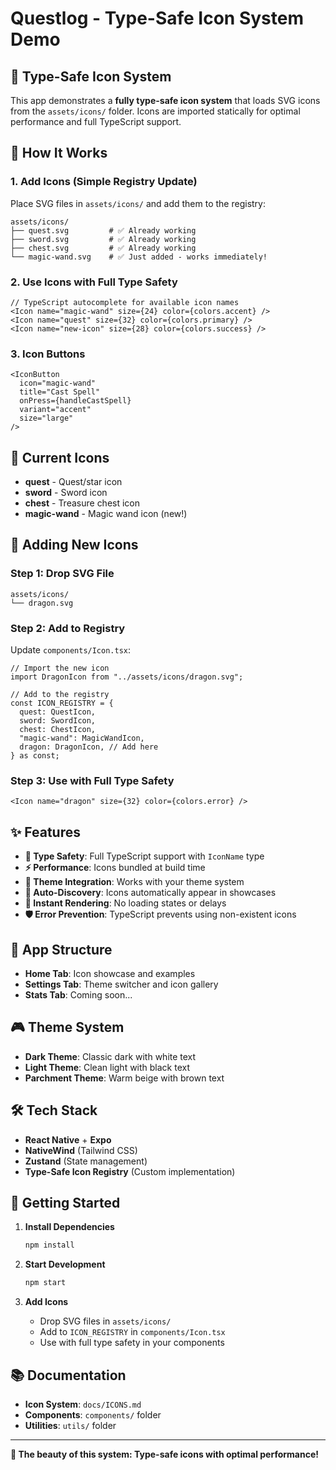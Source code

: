 # Questlog - Type-Safe Icon System Demo

## 🎯 **Type-Safe Icon System**

This app demonstrates a **fully type-safe icon system** that loads SVG icons from the `assets/icons/` folder. Icons are imported statically for optimal performance and full TypeScript support.

## 🚀 **How It Works**

### **1. Add Icons (Simple Registry Update)**

Place SVG files in `assets/icons/` and add them to the registry:

```
assets/icons/
├── quest.svg         # ✅ Already working
├── sword.svg         # ✅ Already working
├── chest.svg         # ✅ Already working
└── magic-wand.svg    # ✅ Just added - works immediately!
```

### **2. Use Icons with Full Type Safety**

```tsx
// TypeScript autocomplete for available icon names
<Icon name="magic-wand" size={24} color={colors.accent} />
<Icon name="quest" size={32} color={colors.primary} />
<Icon name="new-icon" size={28} color={colors.success} />
```

### **3. Icon Buttons**

```tsx
<IconButton
  icon="magic-wand"
  title="Cast Spell"
  onPress={handleCastSpell}
  variant="accent"
  size="large"
/>
```

## 🎨 **Current Icons**

- **quest** - Quest/star icon
- **sword** - Sword icon
- **chest** - Treasure chest icon
- **magic-wand** - Magic wand icon (new!)

## 🔧 **Adding New Icons**

### **Step 1: Drop SVG File**

```
assets/icons/
└── dragon.svg
```

### **Step 2: Add to Registry**

Update `components/Icon.tsx`:

```tsx
// Import the new icon
import DragonIcon from "../assets/icons/dragon.svg";

// Add to the registry
const ICON_REGISTRY = {
  quest: QuestIcon,
  sword: SwordIcon,
  chest: ChestIcon,
  "magic-wand": MagicWandIcon,
  dragon: DragonIcon, // Add here
} as const;
```

### **Step 3: Use with Full Type Safety**

```tsx
<Icon name="dragon" size={32} color={colors.error} />
```

## ✨ **Features**

- **🚀 Type Safety**: Full TypeScript support with `IconName` type
- **⚡ Performance**: Icons bundled at build time
- **🎨 Theme Integration**: Works with your theme system
- **🔄 Auto-Discovery**: Icons automatically appear in showcases
- **📱 Instant Rendering**: No loading states or delays
- **🛡️ Error Prevention**: TypeScript prevents using non-existent icons

## 📱 **App Structure**

- **Home Tab**: Icon showcase and examples
- **Settings Tab**: Theme switcher and icon gallery
- **Stats Tab**: Coming soon...

## 🎮 **Theme System**

- **Dark Theme**: Classic dark with white text
- **Light Theme**: Clean light with black text
- **Parchment Theme**: Warm beige with brown text

## 🛠️ **Tech Stack**

- **React Native** + **Expo**
- **NativeWind** (Tailwind CSS)
- **Zustand** (State management)
- **Type-Safe Icon Registry** (Custom implementation)

## 🚀 **Getting Started**

1. **Install Dependencies**

   ```bash
   npm install
   ```

2. **Start Development**

   ```bash
   npm start
   ```

3. **Add Icons**
   - Drop SVG files in `assets/icons/`
   - Add to `ICON_REGISTRY` in `components/Icon.tsx`
   - Use with full type safety in your components

## 📚 **Documentation**

- **Icon System**: `docs/ICONS.md`
- **Components**: `components/` folder
- **Utilities**: `utils/` folder

---

**🎯 The beauty of this system: Type-safe icons with optimal performance!**
